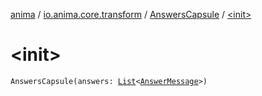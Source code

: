 [anima](../../index.md) / [io.anima.core.transform](../index.md) / [AnswersCapsule](index.md) / [&lt;init&gt;](./-init-.md)

# &lt;init&gt;

`AnswersCapsule(answers: `[`List`](https://kotlinlang.org/api/latest/jvm/stdlib/kotlin.collections/-list/index.html)`<`[`AnswerMessage`](../../io.anima.messages/-answer-message/index.md)`>)`